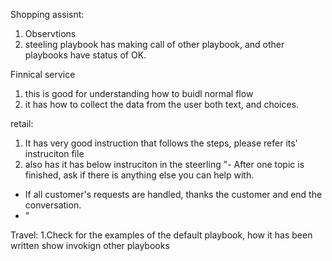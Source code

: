 Shopping assisnt:
  1. Observtions
  2. steeling playbook has making call of other playbook, and other playbooks have status of OK.

Finnical service
 1. this is good for understanding how to buidl normal flow
 2. it has how to collect the data from the user both text, and choices.

retail:
1. It has very good instruction that follows the steps, please refer its' instruciton file
2. also has it has below instruciton in the steerling
   "- After one topic is finished, ask if there is anything else you can help with.
- If all customer's requests are handled, thanks the customer and end the conversation.
- "

Travel:
1.Check for the examples of the default playbook, how it has been written show invokign other playbooks
    
